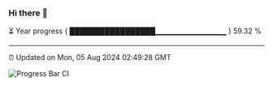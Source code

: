 ### Hi there 👋

⏳ Year progress { █████████████████▁▁▁▁▁▁▁▁▁▁▁▁▁ } 59.32 %

---

⏰ Updated on Mon, 05 Aug 2024 02:49:28 GMT

![Progress Bar CI](https://github.com/IshwaranRudhara/GIT-ACTION/workflows/Progress%20Bar%20CI/badge.svg)
